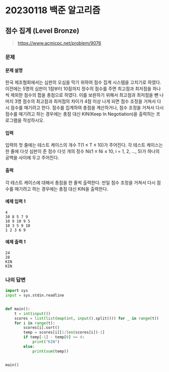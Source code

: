 # 20230118 백준 알고리즘

## 점수 집계 (Level Bronze)
> https://www.acmicpc.net/problem/9076

### 문제
#### 문제 설명
한국 체조협회에서는 심판의 오심을 막기 위하여 점수 집계 시스템을 고치기로 하였다. 이전에는 5명의 심판이 1점부터 10점까지 정수의 점수를 주면 최고점과 최저점을 하나씩 제외한 점수의 합을 총점으로 하였다. 이를 보완하기 위해서 최고점과 최저점을 뺀 나머지 3명 점수의 최고점과 최저점의 차이가 4점 이상 나게 되면 점수 조정을 거쳐서 다시 점수를 매기려고 한다. 점수를 집계하여 총점을 계산하거나, 점수 조정을 거쳐서 다시 점수를 매기려고 하는 경우에는 총점 대신 KIN(Keep In Negotiation)을 출력하는 프로그램을 작성하시오.

#### 입력
입력의 첫 줄에는 테스트 케이스의 개수 T(1 ≤ T ≤ 10)가 주어진다. 각 테스트 케이스는 한 줄에 다섯 심판이 준 점수 다섯 개의 정수 Ni(1 ≤ Ni ≤ 10, i = 1, 2, ..., 5)가 하나의 공백을 사이에 두고 주어진다.

#### 출력
각 테스트 케이스에 대해서 총점을 한 줄씩 출력한다. 만일 점수 조정을 거쳐서 다시 점수를 매기려고 하는 경우에는 총점 대신 KIN을 출력한다.

#### 예제 입력 1
```
4
10 8 5 7 9
10 9 10 9 5
10 3 5 9 10
1 2 3 6 9
```

#### 예제 출력 1
```
24
28
KIN
KIN
```

### 나의 답변
```python
import sys
input = sys.stdin.readline


def main():
    t = int(input())
    scores = list(list(map(int, input().split())) for _ in range(t))
    for i in range(t):
        scores[i].sort()
        temp = scores[i][1:len(scores[i])-1]
        if temp[-1] - temp[0] >= 4:
            print("KIN")
        else:
            print(sum(temp))


main()

```